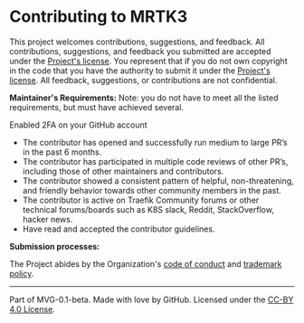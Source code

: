 # Contributing to MRTK3

This project welcomes contributions, suggestions, and feedback. All contributions, suggestions, and feedback you submitted are accepted under the [Project's license](./LICENSE.md). You represent that if you do not own copyright in the code that you have the authority to submit it under the [Project's license](./LICENSE.md). All feedback, suggestions, or contributions are not confidential.

**Maintainer's Requirements:**
Note: you do not have to meet all the listed requirements, but must have achieved several.

Enabled 2FA on your GitHub account
* The contributor has opened and successfully run medium to large PR’s in the past 6 months.
* The contributor has participated in multiple code reviews of other PR’s, including those of other maintainers and contributors.
* The contributor showed a consistent pattern of helpful, non-threatening, and friendly behavior towards other community members in the past.
* The contributor is active on Traefik Community forums or other technical forums/boards such as K8S slack, Reddit, StackOverflow, hacker news.
* Have read and accepted the contributor guidelines.

**Submission processes:**





The Project abides by the Organization's [code of conduct](../org-docs/CODE-OF-CONDUCT.md) and [trademark policy](../org-docs/TRADEMARKS.md).

---
Part of MVG-0.1-beta.
Made with love by GitHub. Licensed under the [CC-BY 4.0 License](https://creativecommons.org/licenses/by-sa/4.0/).

